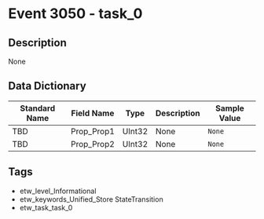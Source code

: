 # Event 3050 - task_0

## Description
None

## Data Dictionary
|Standard Name|Field Name|Type|Description|Sample Value|
|---|---|---|---|---|
|TBD|Prop_Prop1|UInt32|None|`None`|
|TBD|Prop_Prop2|UInt32|None|`None`|

## Tags
* etw_level_Informational
* etw_keywords_Unified_Store StateTransition
* etw_task_task_0